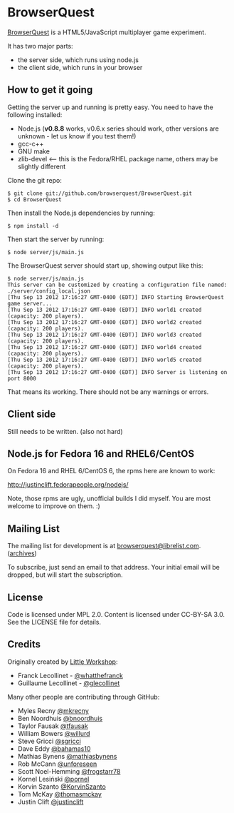 BrowserQuest
============

[BrowserQuest](http://browserquest.mozilla.org/) is a HTML5/JavaScript multiplayer game experiment.

It has two major parts:

* the server side, which runs using node.js
* the client side, which runs in your browser


How to get it going
-------------------

Getting the server up and running is pretty easy. You need to
have the following installed:

* Node.js (**v0.8.8** works, v0.6.x series should work, other versions are unknown - let us know if you test them!)
* gcc-c++
* GNU make
* zlib-devel  <-- this is the Fedora/RHEL package name, others may be slightly different

Clone the git repo:

    $ git clone git://github.com/browserquest/BrowserQuest.git
    $ cd BrowserQuest

Then install the Node.js dependencies by running:

    $ npm install -d

Then start the server by running:

    $ node server/js/main.js

The BrowserQuest server should start up, showing output like
this:

    $ node server/js/main.js
    This server can be customized by creating a configuration file named: ./server/config_local.json
    [Thu Sep 13 2012 17:16:27 GMT-0400 (EDT)] INFO Starting BrowserQuest game server...
    [Thu Sep 13 2012 17:16:27 GMT-0400 (EDT)] INFO world1 created (capacity: 200 players).
    [Thu Sep 13 2012 17:16:27 GMT-0400 (EDT)] INFO world2 created (capacity: 200 players).
    [Thu Sep 13 2012 17:16:27 GMT-0400 (EDT)] INFO world3 created (capacity: 200 players).
    [Thu Sep 13 2012 17:16:27 GMT-0400 (EDT)] INFO world4 created (capacity: 200 players).
    [Thu Sep 13 2012 17:16:27 GMT-0400 (EDT)] INFO world5 created (capacity: 200 players).
    [Thu Sep 13 2012 17:16:27 GMT-0400 (EDT)] INFO Server is listening on port 8000

That means its working.  There should not be any warnings or errors.


Client side
-----------

Still needs to be written. (also not hard)


Node.js for Fedora 16 and RHEL6/CentOS
--------------------------------------

On Fedora 16 and RHEL 6/CentOS 6, the rpms here are known to work:

  http://justinclift.fedorapeople.org/nodejs/

Note, those rpms are ugly, unofficial builds I did myself.  You are
most welcome to improve on them. :)

Mailing List
------------

The mailing list for development is at browserquest@librelist.com. ([archives](http://librelist.com/browser/browserquest/))

To subscribe, just send an email to that address.  Your initial email will be dropped, but will start the subscription.

License
-------

Code is licensed under MPL 2.0. Content is licensed under CC-BY-SA 3.0.
See the LICENSE file for details.


Credits
-------
Originally created by [Little Workshop](http://www.littleworkshop.fr):

* Franck Lecollinet - [@whatthefranck](http://twitter.com/whatthefranck)
* Guillaume Lecollinet - [@glecollinet](http://twitter.com/glecollinet)

Many other people are contributing through GitHub:

* Myles Recny [@mkrecny](https://github.com/mkrecny)
* Ben Noordhuis [@bnoordhuis](https://github.com/bnoordhuis)
* Taylor Fausak [@tfausak](https://github.com/tfausak)
* William Bowers [@willurd](https://github.com/willurd)
* Steve Gricci [@sgricci](https://github.com/sgricci)
* Dave Eddy [@bahamas10](https://github.com/bahamas10)
* Mathias Bynens [@mathiasbynens](https://github.com/mathiasbynens)
* Rob McCann [@unforeseen](https://github.com/unforeseen)
* Scott Noel-Hemming [@frogstarr78](https://github.com/frogstarr78)
* Kornel Lesiński [@pornel](https://github.com/pornel)
* Korvin Szanto [@KorvinSzanto](https://github.com/KorvinSzanto)
* Tom McKay [@thomasmckay](https://github.com/thomasmckay)
* Justin Clift [@justinclift](https://github.com/justinclift)
